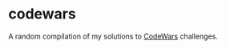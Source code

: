 # codewars
A random compilation of my solutions to <a href="https://www.codewars.com/">CodeWars</a> challenges. 
